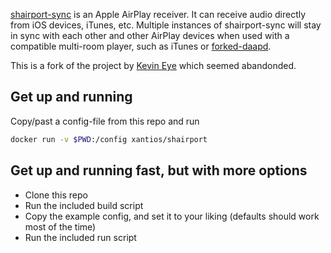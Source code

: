 [shairport-sync](https://github.com/mikebrady/shairport-sync) is an Apple AirPlay receiver. It can receive audio directly from iOS devices, iTunes, etc. Multiple instances of shairport-sync will stay in sync with each other and other AirPlay devices when used with a compatible multi-room player, such as iTunes or [forked-daapd](https://github.com/jasonmc/forked-daapd).

This is a fork of the project by [Kevin Eye](https://github.com/kevineye/docker-shairport-sync) which seemed abandonded.

## Get up and running

Copy/past a config-file from this repo and run

```bash
docker run -v $PWD:/config xantios/shairport 
```

## Get up and running fast, but with more options
- Clone this repo
- Run the included build script
- Copy the example config, and set it to your liking (defaults should work most of the time)
- Run the included run script

